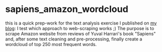 # sapiens_amazon_wordcloud

this is a quick prep-work for the text analysis exercise I published on [my blog](https://kkulma.github.io/2017-03-07-amazon-reviews-wordcloud/): I test which approach to web-scraping works ;) The purpose is to scrape Amazon website from reviews of Yuval Harrari's book "Sapiens" and, after some text cleaning and pre-processing, finally create a wordcloud of top 250 most frequent words. 
